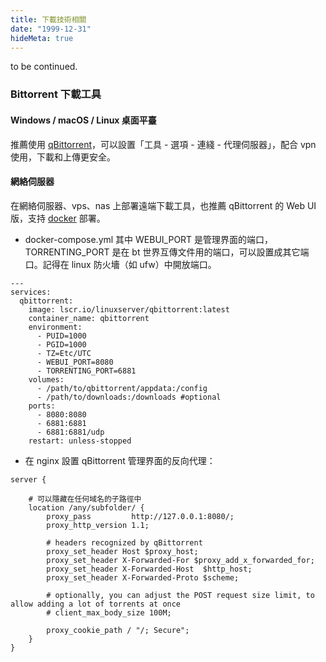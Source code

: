 ```yaml
---
title: 下載技術相關
date: "1999-12-31"
hideMeta: true
---
```


to be continued.

### Bittorrent 下載工具

#### Windows / macOS / Linux 桌面平臺

推薦使用 [qBittorrent](https://www.qbittorrent.org/download)，可以設置「工具 - 選項 - 連綫 - 代理伺服器」，配合 vpn 使用，下載和上傳更安全。

#### 網絡伺服器

在網絡伺服器、vps、nas 上部署遠端下載工具，也推薦 qBittorrent 的 Web UI 版，支持 [docker](https://hub.docker.com/r/linuxserver/qbittorrent) 部署。

- docker-compose.yml 其中 WEBUI_PORT 是管理界面的端口，TORRENTING_PORT 是在 bt 世界互傳文件用的端口，可以設置成其它端口。記得在 linux 防火墻（如 ufw）中開放端口。

```
---
services:
  qbittorrent:
    image: lscr.io/linuxserver/qbittorrent:latest
    container_name: qbittorrent
    environment:
      - PUID=1000
      - PGID=1000
      - TZ=Etc/UTC
      - WEBUI_PORT=8080
      - TORRENTING_PORT=6881
    volumes:
      - /path/to/qbittorrent/appdata:/config
      - /path/to/downloads:/downloads #optional
    ports:
      - 8080:8080
      - 6881:6881
      - 6881:6881/udp
    restart: unless-stopped
```

- 在 nginx 設置 qBittorrent 管理界面的反向代理：

```
server {

    # 可以隱藏在任何域名的子路徑中
    location /any/subfolder/ {
        proxy_pass         http://127.0.0.1:8080/;
        proxy_http_version 1.1;

        # headers recognized by qBittorrent
        proxy_set_header Host $proxy_host;
        proxy_set_header X-Forwarded-For $proxy_add_x_forwarded_for;
        proxy_set_header X-Forwarded-Host  $http_host;
        proxy_set_header X-Forwarded-Proto $scheme;

        # optionally, you can adjust the POST request size limit, to allow adding a lot of torrents at once
        # client_max_body_size 100M;

        proxy_cookie_path / "/; Secure";
    }
}
```

